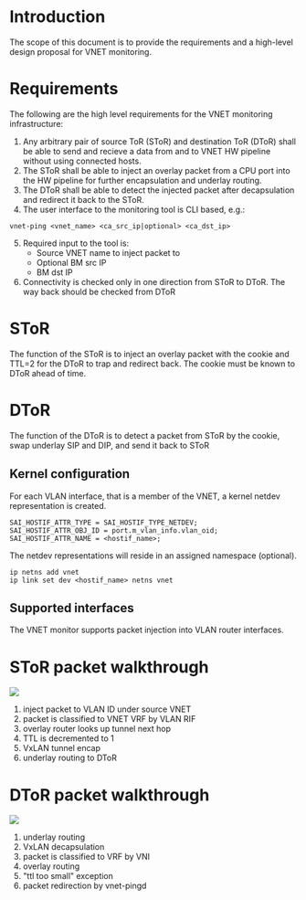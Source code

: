 # Introduction

The scope of this document is to provide the requirements and a high-level design proposal for VNET monitoring.

# Requirements

The following are the high level requirements for the VNET monitoring infrastructure:
1. Any arbitrary pair of source ToR (SToR) and destination ToR (DToR) shall be able to send and recieve a data from and to VNET HW pipeline without using connected hosts.
2. The SToR shall be able to inject an overlay packet from a CPU port into the HW pipeline for further encapsulation and underlay routing.
3. The DToR shall be able to detect the injected packet after decapsulation and redirect it back to the SToR.
4. The user interface to the monitoring tool is CLI based, e.g.:
```
vnet-ping <vnet_name> <ca_src_ip|optional> <ca_dst_ip>
```
5. Required input to the tool is:
   * Source VNET name to inject packet to
   * Optional BM src IP
   * BM dst IP
6. Connectivity is checked only in one direction from SToR to DToR. The way back should be checked from DToR

# SToR

The function of the SToR is to inject an overlay packet with the cookie and TTL=2 for the DToR to trap and redirect back.
The cookie must be known to DToR ahead of time.

# DToR

The function of the DToR is to detect a packet from SToR by the cookie, swap underlay SIP and DIP, and send it back to SToR

## Kernel configuration

For each VLAN interface, that is a member of the VNET, a kernel netdev representation is created.

```
SAI_HOSTIF_ATTR_TYPE = SAI_HOSTIF_TYPE_NETDEV;
SAI_HOSTIF_ATTR_OBJ_ID = port.m_vlan_info.vlan_oid;
SAI_HOSTIF_ATTR_NAME = <hostif_name>;
```

The netdev representations will reside in an assigned namespace (optional).

```
ip netns add vnet
ip link set dev <hostif_name> netns vnet
```

## Supported interfaces

The VNET monitor supports packet injection into VLAN router interfaces.


# SToR packet walkthrough

![](https://github.com/marian-pritsak/sonic/blob/patch-2/doc/vxlan/SToR.png)

1. inject packet to VLAN ID under source VNET
2. packet is classified to VNET VRF by VLAN RIF
3. overlay router looks up tunnel next hop
4. TTL is decremented to 1
5. VxLAN tunnel encap
6. underlay routing to DToR

# DToR packet walkthrough

![](https://github.com/marian-pritsak/sonic/blob/patch-2/doc/vxlan/DToR.png)

1. underlay routing
2. VxLAN decapsulation
3. packet is classified to VRF by VNI
4. overlay routing
5. "ttl too small" exception
6. packet redirection by vnet-pingd
